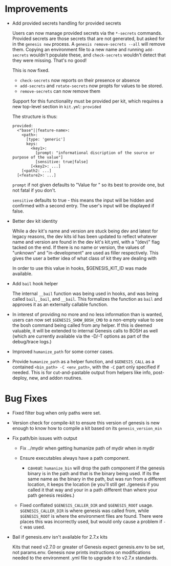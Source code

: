 # Improvements

* Add provided secrets handling for provided secrets
    
  Users can now manage provided secrets via the `*-secrets` commands.
  Provided secrets are those secrets that are not generated, but asked for
  in the `genesis new` process.  A `genesis remove-secrets --all` will
  remove them.  Copying an environment file to a new name and running
  `add-secrets` wouldn't populate these, and `check-secrets` wouldn't
  detect that they were missing.  That's no good!

  This is now fixed.

  * `check-secrets` now reports on their presence or absence
  * `add-secrets` and `rotate-secrets` now propts for values to be stored.
  * `remove-secrets` can now remove them

  Support for this functionality must be provided per kit, which requires
  a new top-level section in `kit.yml`: `provided`

  The structure is thus:

  ```
  provided:
    <"base"||feature-name>:
      <path>:
        [type: 'generic']
        keys:
          <key1>:
            [prompt: "informational discription of the source or purpose of the value"]
            [sensitive: true|false]
          [<key2>: ...]
      [<path2: ...]
    [<feature2>: ...]
  ```

  `prompt` if not given defaults to "Value for <path> <key>" so its best to
  provide one, but not fatal if you don't.

  `sensitive` defaults to true - this means the input will be hidden and
  confirmed with a second entry.  The user's input will be displayed if
  false.

* Better dev kit identity

  While a dev kit's name and version are stuck being dev and latest for
  legacy reasons, the dev kits id has been updated to reflect whatever
  name and version are found in the dev kit's kit.yml, with a "(dev)" flag
  tacked on the end.  If there is no name or version, the values of
  "unknown" and "in-development" are used as filler respectively.  This
  gives the user a better idea of what class of kit they are dealing with

  In order to use this value in hooks, $GENESIS_KIT_ID was made available.


* Add `bail` hook helper

  The internal `__bail` function was being used in hooks, and was being called
  `bail`, `_bail`, and `__bail`.  This formalizes the function as `bail` and
  approves it as an externally callable function.

* In interest of providing no more and no less information than is wanted,
  users can now set `$GENESIS_SHOW_BOSH_CMD` to a non-empty value to see the
  bosh command being called from any helper.  If this is deemed valuable, it
  will be extended to internal Genesis calls to BOSH as well (which are
  currently available via the -D/-T options as part of the debug/trace logs.)

* Improved `humanize_path` for some corner cases.

* Provide `humanize_path` as a helper function, and `$GENESIS_CALL` as a
  contained `<bin_path> -C <env_path>`, with the `-C` part only specified if
  needed.  This is for cut-and-pastable output from helpers like info,
  post-deploy, new, and addon routines.


# Bug Fixes
  
* Fixed filter bug when only paths were set.

* Version check for compile-kit to ensure this version of genesis is new
  enough to know how to compile a kit based on its `genesis_version_min`

* Fix path/bin issues with output

  * Fix ../mydir when getting humanize path of mydir when in mydir

  * Ensure executables always have a path component.
    * caveat: `humanize_bin` will drop the path component if the genesis
      binary is in the path and that is the binary being used.  If its the
      same name as the binary in the path, but was run from a different
      location, it keeps the location (ie you'll still get ./genesis if
      you called it that way and your in a path different than where your
      path genesis resides.)

  * Fixed conflated `$GENESIS_CALLER_DIR` and `$GENESIS_ROOT` usage.
    `$GENESIS_CALLER_DIR` is where genesis was called from, while
    `$GENESIS_ROOT` is where the environment files are found.  There were
    places this was incorrectly used, but would only cause a problem if `-C`
    was used.

* Bail if genesis.env isn't available for 2.7.x kits

  Kits that need v2.7.0 or greater of Genesis expect genesis.env to be set,
  not params.env.  Genesis now prints instructions on modifications needed to
  the environment .yml file to upgrade it to v2.7.x standards.
